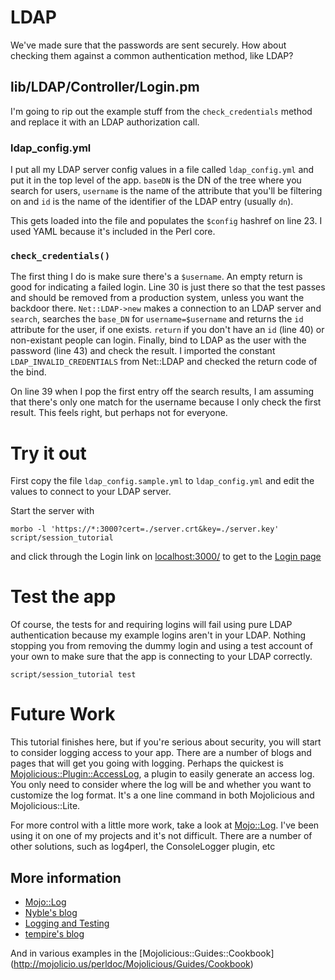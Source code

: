 # LDAP

We've made sure that the passwords are sent securely.  How about checking them
against a common authentication method, like LDAP?

## lib/LDAP/Controller/Login.pm

I'm going to rip out the example stuff from the `check_credentials` method
and replace it with an LDAP authorization call.

### ldap_config.yml
I put all my LDAP server config values in a file called `ldap_config.yml` and
put it in the top level of the app.
`baseDN` is the DN of the tree where you search for users, `username` is the name of 
the attribute that you'll be filtering on and `id` is the name of the identifier
of the LDAP entry (usually `dn`).

This gets loaded into the file and populates the `$config` hashref on line 23.
I used YAML because it's included in the Perl core.

### `check_credentials()`
The first thing I do is make sure there's a `$username`.  An empty return is good for
indicating a failed login.
Line 30 is just there so that the test passes and should be removed from a production
system, unless you want the backdoor there.
`Net::LDAP->new` makes a connection to an LDAP server and `search`, searches the `base_DN`
for `username=$username` and returns the `id` attribute for the user, if one exists.
`return` if you don't have an `id` (line 40) or non-existant people can login.
Finally, bind to LDAP as the user with the password (line 43) and check the result.
I imported the constant `LDAP_INVALID_CREDENTIALS` from Net::LDAP and checked 
the return code of the bind.

On line 39 when I pop the first entry off the search results, I am assuming that
there's only one match for the username because I only check the first result.
This feels right, but perhaps not for everyone.

# Try it out
First copy the file `ldap_config.sample.yml` to `ldap_config.yml` and edit
the values to connect to your LDAP server.

Start the server with
```
morbo -l 'https://*:3000?cert=./server.crt&key=./server.key' script/session_tutorial
```
and click through the Login link on [localhost:3000/](https://localhost:3000/)
to get to the [Login page](https://localhost:3000/login)

# Test the app

Of course, the tests for and requiring logins will fail using pure LDAP authentication
because my example logins aren't in your LDAP.  Nothing stopping you from removing
the dummy login and using a test account of your own to make sure that the
app is connecting to your LDAP correctly.

```
script/session_tutorial test 
```


# Future Work

This tutorial finishes here, but if you're serious about security, you will start
to consider logging access to your app.  There are a number of blogs and pages that
will get you going with logging.  Perhaps the quickest is
[Mojolicious::Plugin::AccessLog](https://metacpan.org/pod/Mojolicious::Plugin::AccessLog),
a plugin to easily generate an access log.  You only need to consider where the
log will be and whether you want to customize the log format.  It's a one line command
in both Mojolicious and Mojolicious::Lite.

For more control with a little more work, take a look at
[Mojo::Log](https://metacpan.org/pod/Mojo::Log).
I've been using it on one of my projects and it's not difficult.
There are a number of other solutions, such as log4perl, the ConsoleLogger plugin, etc

## More information

* [Mojo::Log](http://mojolicious.org/perldoc/Mojo/Log)
* [Nyble's blog](http://pseudopoint.net/wp/?p=190)
* [Logging and Testing](https://groups.google.com/forum/#!topic/mojolicious/X09J7ms7MQw)
* [tempire's blog](http://blogs.perl.org/users/tempire/2011/02/logginz-ur-console-with-mojolicious.html)

And in various examples in the [Mojolicious::Guides::Cookbook]
(http://mojolicio.us/perldoc/Mojolicious/Guides/Cookbook)
